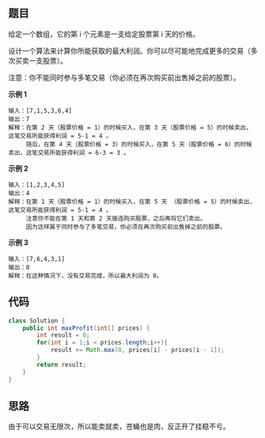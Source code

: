 ## 题目
给定一个数组，它的第 i 个元素是一支给定股票第 i 天的价格。

设计一个算法来计算你所能获取的最大利润。你可以尽可能地完成更多的交易（多次买卖一支股票）。

注意：你不能同时参与多笔交易（你必须在再次购买前出售掉之前的股票）。

**示例 1**
```
输入：[7,1,5,3,6,4]
输出：7
解释：在第 2 天（股票价格 = 1）的时候买入，在第 3 天（股票价格 = 5）的时候卖出，这笔交易所能获得利润 = 5-1 = 4 。
     随后，在第 4 天（股票价格 = 3）的时候买入，在第 5 天（股票价格 = 6）的时候卖出，这笔交易所能获得利润 = 6-3 = 3 。
```

**示例 2**
```
输入：[1,2,3,4,5]
输出：4
解释：在第 1 天（股票价格 = 1）的时候买入，在第 5 天 （股票价格 = 5）的时候卖出，这笔交易所能获得利润 = 5-1 = 4 。
     注意你不能在第 1 天和第 2 天接连购买股票，之后再将它们卖出。
     因为这样属于同时参与了多笔交易，你必须在再次购买前出售掉之前的股票。
```

**示例 3**
```
输入：[7,6,4,3,1]
输出：0
解释：在这种情况下，没有交易完成，所以最大利润为 0。
```

## 代码
```JAVA
class Solution {
    public int maxProfit(int[] prices) {
        int result = 0;
        for(int i = 1;i < prices.length;i++){
            result += Math.max(0, prices[i] - prices[i - 1]);
        }
        return result;
    }
}
```
## 思路

由于可以交易无限次，所以能卖就卖，苍蝇也是肉，反正开了挂稳不亏。